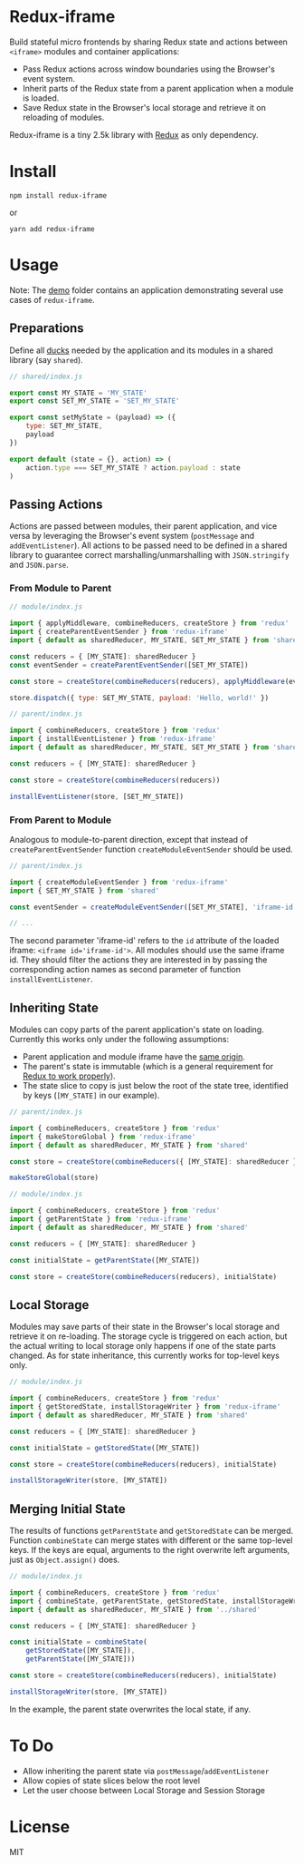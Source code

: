 # Redux-iframe

Build stateful micro frontends by sharing Redux state and actions between `<iframe>` modules and container applications:
* Pass Redux actions across window boundaries using the Browser's event system.
* Inherit parts of the Redux state from a parent application when a module is loaded.
* Save Redux state in the Browser's local storage and retrieve it on reloading of modules.

Redux-iframe is a tiny 2.5k library with [Redux](https://github.com/reduxjs/redux) as only dependency.

# Install
```
npm install redux-iframe
```
or
```
yarn add redux-iframe
```

# Usage

Note: The [demo](demo) folder contains an application demonstrating several use cases of `redux-iframe`.

## Preparations
Define all [ducks](https://github.com/erikras/ducks-modular-redux) needed by the application
and its modules in a shared library (say `shared`).

```javascript
// shared/index.js

export const MY_STATE = 'MY_STATE'
export const SET_MY_STATE = 'SET_MY_STATE'

export const setMyState = (payload) => ({
    type: SET_MY_STATE,
    payload
})

export default (state = {}, action) => (
    action.type === SET_MY_STATE ? action.payload : state
)
```

## Passing Actions
Actions are passed between modules, their parent application, and vice versa by leveraging the Browser's event system
(`postMessage` and `addEventListener`). All actions to be passed need to be defined in a shared library to guarantee
correct marshalling/unmarshalling with `JSON.stringify` and `JSON.parse`.

### From Module to Parent
```javascript
// module/index.js

import { applyMiddleware, combineReducers, createStore } from 'redux'
import { createParentEventSender } from 'redux-iframe'
import { default as sharedReducer, MY_STATE, SET_MY_STATE } from 'shared'

const reducers = { [MY_STATE]: sharedReducer }
const eventSender = createParentEventSender([SET_MY_STATE])

const store = createStore(combineReducers(reducers), applyMiddleware(eventSender))

store.dispatch({ type: SET_MY_STATE, payload: 'Hello, world!' })
```

```javascript
// parent/index.js

import { combineReducers, createStore } from 'redux'
import { installEventListener } from 'redux-iframe'
import { default as sharedReducer, MY_STATE, SET_MY_STATE } from 'shared'

const reducers = { [MY_STATE]: sharedReducer }

const store = createStore(combineReducers(reducers))

installEventListener(store, [SET_MY_STATE])
```
### From Parent to Module
Analogous to module-to-parent direction, except that instead of `createParentEventSender` function `createModuleEventSender` should be used. 
```javascript
// parent/index.js

import { createModuleEventSender } from 'redux-iframe'
import { SET_MY_STATE } from 'shared'

const eventSender = createModuleEventSender([SET_MY_STATE], 'iframe-id')

// ...
```
The second parameter 'iframe-id' refers to the `id` attribute of the loaded iframe: `<iframe id='iframe-id'>`.
All modules should use the same iframe id. They should filter the actions they are interested in by passing the
corresponding action names as second parameter of function `installEventListener`. 

## Inheriting State
Modules can copy parts of the parent application's state on loading. Currently this works only under the following assumptions:
* Parent application and module iframe have the [same origin](https://javascript.info/cross-window-communication#same-origin).
* The parent's state is immutable (which is a general requirement for
[Redux to work properly](https://redux.js.org/recipes/structuring-reducers/prerequisite-concepts#note-on-immutability-side-effects-and-mutation)).
* The state slice to copy is just below the root of the state tree, identified by keys (`[MY_STATE]` in our example).

```javascript
// parent/index.js

import { combineReducers, createStore } from 'redux'
import { makeStoreGlobal } from 'redux-iframe'
import { default as sharedReducer, MY_STATE } from 'shared'

const store = createStore(combineReducers({ [MY_STATE]: sharedReducer }))

makeStoreGlobal(store)
```

```javascript
// module/index.js

import { combineReducers, createStore } from 'redux'
import { getParentState } from 'redux-iframe'
import { default as sharedReducer, MY_STATE } from 'shared'

const reducers = { [MY_STATE]: sharedReducer }

const initialState = getParentState([MY_STATE])

const store = createStore(combineReducers(reducers), initialState)
```

## Local Storage
Modules may save parts of their state in the Browser's local storage and retrieve it on re-loading. The storage cycle is triggered on each action,
but the actual writing to local storage only happens if one of the state parts changed. As for state inheritance, this currently works for top-level
keys only. 

```javascript
// module/index.js

import { combineReducers, createStore } from 'redux'
import { getStoredState, installStorageWriter } from 'redux-iframe'
import { default as sharedReducer, MY_STATE } from 'shared'

const reducers = { [MY_STATE]: sharedReducer }

const initialState = getStoredState([MY_STATE])

const store = createStore(combineReducers(reducers), initialState)

installStorageWriter(store, [MY_STATE])
```

## Merging Initial State
The results of functions `getParentState` and `getStoredState` can be merged. Function `combineState` can merge states with different
or the same top-level keys. If the keys are equal, arguments to the right overwrite left arguments, just as `Object.assign()` does.

```javascript
// module/index.js

import { combineReducers, createStore } from 'redux'
import { combineState, getParentState, getStoredState, installStorageWriter } from 'redux-iframe'
import { default as sharedReducer, MY_STATE } from '../shared'

const reducers = { [MY_STATE]: sharedReducer }

const initialState = combineState(
    getStoredState([MY_STATE]),
    getParentState([MY_STATE]))

const store = createStore(combineReducers(reducers), initialState)

installStorageWriter(store, [MY_STATE])
```

In the example, the parent state overwrites the local state, if any.

# To Do
* Allow inheriting the parent state via `postMessage`/`addEventListener`
* Allow copies of state slices below the root level 
* Let the user choose between Local Storage and Session Storage

# License

MIT
